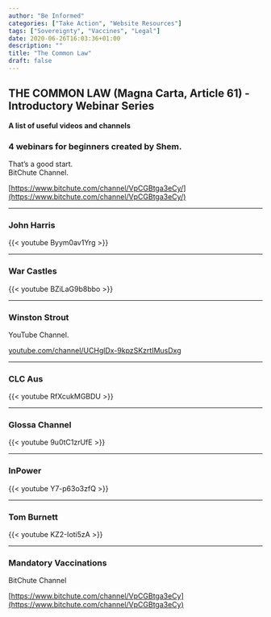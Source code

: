 ```yaml
---
author: "Be Informed"
categories: ["Take Action", "Website Resources"]
tags: ["Sovereignty", "Vaccines", "Legal"]
date: 2020-06-26T16:03:36+01:00
description: ""
title: "The Common Law"
draft: false
---
```


## THE COMMON LAW (Magna Carta, Article 61) - Introductory Webinar Series

**A list of useful videos and channels**

### 4 webinars for beginners created by Shem.
That’s a good start.  
BitChute Channel.

[https://www.bitchute.com/channel/VpCGBtga3eCy/](https://www.bitchute.com/channel/VpCGBtga3eCy/)


- - -


### John Harris

{{< youtube Byym0av1Yrg >}}


- - -


### War Castles

{{< youtube BZiLaG9b8bbo >}}

- - -


### Winston Strout

YouTube Channel.

[youtube.com/channel/UCHglDx-9kpzSKzrtIMusDxg](youtube.com/channel/UCHglDx-9kpzSKzrtIMusDxg)


- - -


### CLC Aus
{{< youtube RfXcukMGBDU >}}


- - -


### Glossa Channel 
{{< youtube 9u0tC1zrUfE >}}


- - -


### InPower
{{< youtube Y7-p63o3zfQ >}}


- - -

### Tom Burnett
{{< youtube KZ2-Ioti5zA >}}


- - -

### Mandatory Vaccinations
BitChute Channel  

[https://www.bitchute.com/channel/VpCGBtga3eCy](https://www.bitchute.com/channel/VpCGBtga3eCy)  


